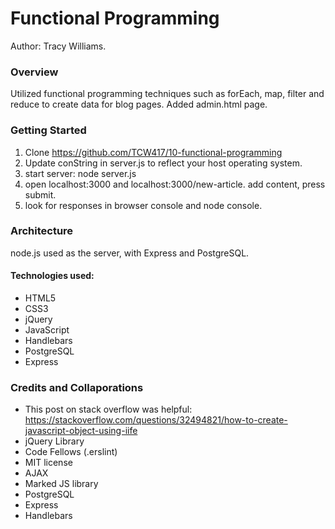 # Functional Programming

Author: Tracy Williams.

### Overview

Utilized functional programming techniques such as forEach, map, filter and reduce to create data for blog pages. Added admin.html page.

### Getting Started

1. Clone https://github.com/TCW417/10-functional-programming
2. Update conString in server.js to reflect your host operating system.
3. start server: node server.js
4. open localhost:3000 and localhost:3000/new-article. add content, press submit.
5. look for responses in browser console and node console.


### Architecture

node.js used as the server, with Express and PostgreSQL.

#### Technologies used:

- HTML5
- CSS3
- jQuery
- JavaScript
- Handlebars
- PostgreSQL
- Express

### Credits and Collaporations

- This post on stack overflow was helpful: https://stackoverflow.com/questions/32494821/how-to-create-javascript-object-using-iife
- jQuery Library
- Code Fellows (.erslint)
- MIT license
- AJAX
- Marked JS library
- PostgreSQL
- Express
- Handlebars